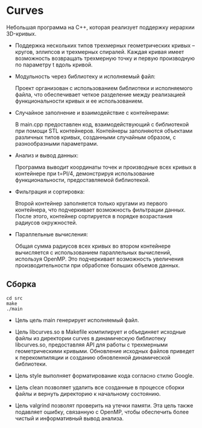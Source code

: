 # Curves

Небольшая программа на C++, которая реализует поддержку иерархии 3D-кривых.

- Поддержка нескольких типов трехмерных геометрических кривых – кругов, эллипсов и трехмерных спиралей. Каждая кривая имеет возможность возвращать трехмерную точку и первую производную по параметру t вдоль кривой.

- Модульность через библиотеку и исполняемый файл:

  
    Проект организован с использованием библиотеки и исполняемого файла, что обеспечивает четкое разделение между реализацией функциональности кривых и ее использованием.

- Случайное заполнение и взаимодействие с контейнерами:

  
    В main.cpp предоставлен код, взаимодействующий с библиотекой при помощи STL контейнеров. Контейнеры заполняются объектами различных типов кривых, созданными случайным образом, с разнообразными параметрами.

- Анализ и вывод данных:

  
    Программа выводит координаты точек и производные всех кривых в контейнере при t=PI/4, демонстрируя использование функциональности, предоставляемой библиотекой.

- Фильтрация и сортировка:

  
    Второй контейнер заполняется только кругами из первого контейнера, что подчеркивает возможность фильтрации данных. После этого, контейнер сортируется в порядке возрастания радиусов окружностей.

- Параллельные вычисления:

  
    Общая сумма радиусов всех кривых во втором контейнере вычисляется с использованием параллельных вычислений, используя OpenMP. Это подчеркивает возможность увеличения производительности при обработке больших объемов данных.

## Сборка

```
cd src
make
./main
```
- Цель цель main генерирует исполняемый файл.

- Цель libcurves.so в Makefile компилирует и объединяет исходные файлы из директории curves в динамическую библиотеку libcurves.so, предоставляя API для работы с трехмерными геометрическими кривыми. Обновление исходных файлов приведет к перекомпиляции и созданию обновленной динамической библиотеки.

- Цель style выполняет форматирование кода согласно стилю Google.

- Цель clean позволяет удалить все созданные в процессе сборки файлы и вернуть директорию к начальному состоянию.

- Цель valgrind позволят проверить на утечки памяти. Эта цель также подавляет ошибку, связанную с OpenMP, чтобы обеспечить более чистый и информативный вывод анализа.

